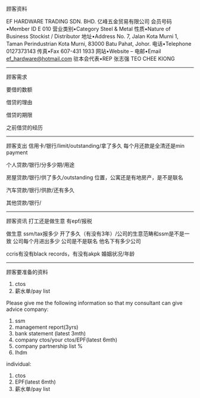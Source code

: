 顾客资料

EF HARDWARE TRADING SDN. BHD. 亿峰五金贸易有限公司
会员号码•Member ID
E 010
营业类别•Category
Steel & Metal
性质•Nature of Business
Stockist / Distributor
地址•Address
No. 7, Jalan Kota Murni 1,
Taman Perindustrian Kota Murni,
83000 Batu Pahat, Johor.
电话•Telephone
0127373143
传真•Fax
607-431 1933
网站•Website
–
电邮•Email
ef_hardware@hotmail.com
驻本会代表•REP
张志强 TEO CHEE KIONG

-----------------
顾客需求


要借的数额

借贷的理由

借贷的期限

之前借贷的经历


--------------
顾客支出
信用卡/银行/limit/outstanding/拿了多久
每个月还款是全清还是min payment

个人贷款/银行/分多少期/用途

房屋贷款/银行/供了多久/outstanding
位置，公寓还是有地房产，是不是联名

汽车贷款/银行/供款/还有多久

其他贷款/银行/

-----------
顾客资讯
打工还是做生意
有epf/报税

做生意 ssm/tax报多少
开了多久（有没有3年）/公司的生意范畴和ssm是不是一致
公司每个月进出多少
公司是不是联名
他名下有多少公司

ccris有没有black records，有没有akpk
婚姻状况/年龄

-------
顾客要准备的资料
1. ctos
2. 薪水单/pay list

Please give me the following information so that my consultant can give advice
company:
1. ssm
2. management report(3yrs)
3. bank statement (latest 3mth)
4. company ctos/your ctos/EPF(latest 6mth)
5. company partnership list %
6. lhdm

 individual:
 1. ctos
 2. EPF(latest 6mth)
 3. 薪水单/pay list
 




